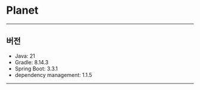 # Planet

---

## 버전

- Java: 21
- Gradle: 8.14.3
- Spring Boot: 3.3.1
- dependency management: 1.1.5

---
